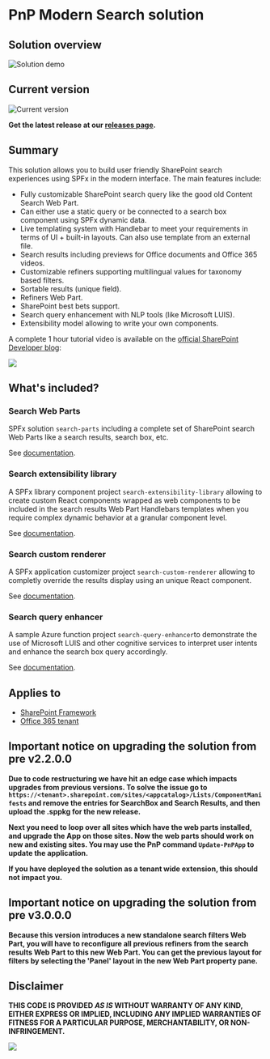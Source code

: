 # PnP Modern Search solution #

## Solution overview

![Solution demo](./images/react-search-refiners.gif)

## Current version

![Current version](https://img.shields.io/badge/version-3.11.0-green.svg)

**Get the latest release at our [releases page](https://github.com/microsoft-search/pnp-modern-search/releases/latest).**

## Summary

This solution allows you to build user friendly SharePoint search experiences using SPFx in the modern interface. The main features include:

- Fully customizable SharePoint search query like the good old Content Search Web Part.
- Can either use a static query or be connected to a search box component using SPFx dynamic data.
- Live templating system with Handlebar to meet your requirements in terms of UI + built-in layouts. Can also use template from an external file.
- Search results including previews for Office documents and Office 365 videos.
- Customizable refiners supporting multilingual values for taxonomy based filters.
- Sortable results (unique field).
- Refiners Web Part.
- SharePoint best bets support.
- Search query enhancement with NLP tools (like Microsoft LUIS).
- Extensibility model allowing to write your own components.

A complete 1 hour tutorial video is available on the [official SharePoint Developer blog](https://developer.microsoft.com/en-us/sharepoint/blogs/pnp-webcast-sharepoint-framework-modern-search-web-part/):

<a href="https://www.youtube.com/watch?v=g41nvRVwtds" target="_blank"><img src="http://img.youtube.com/vi/g41nvRVwtds/maxresdefault.jpg"/></a>

## What's included?

### Search Web Parts

SPFx solution `search-parts` including a complete set of SharePoint search Web Parts like a search results, search box, etc.

See [documentation](./search-parts/getting-started.md).

### Search extensibility library

A SPFx library component project `search-extensibility-library` allowing to create custom React components wrapped as web components to be included in the search results Web Part Handlebars templates when you require complex dynamic behavior at a granular component level.

See [documentation](./search-extensibility-library/getting-started.md).

### Search custom renderer

A SPFx application customizer project `search-custom-renderer` allowing to completly override the results display using an unique React component.

See [documentation](./search-custom-renderer/getting-started.md).

### Search query enhancer

A sample Azure function project `search-query-enhancer`to demonstrate the use of Microsoft LUIS and other cognitive services to interpret user intents and enhance the search box query accordingly.

See [documentation](./search-query-enhancer/getting-started.md).

## Applies to

* [SharePoint Framework](https:/dev.office.com/sharepoint)
* [Office 365 tenant](https://dev.office.com/sharepoint/docs/spfx/set-up-your-development-environment)

## Important notice on upgrading the solution from pre v2.2.0.0
**Due to code restructuring we have hit an edge case which impacts upgrades from previous versions. To solve the issue go to `https://<tenant>.sharepoint.com/sites/<appcatalog>/Lists/ComponentManifests` and remove the entries for SearchBox and Search Results, and then upload the .sppkg for the new release.**

**Next you need to loop over all sites which have the web parts installed, and upgrade the App on those sites. Now the web parts should work on new and existing sites. You may use the PnP command `Update-PnPApp` to update the application.**

**If you have deployed the solution as a tenant wide extension, this should not impact you.**

## Important notice on upgrading the solution from pre v3.0.0.0

**Because this version introduces a new standalone search filters Web Part, you will have to reconfigure all previous refiners from the search results Web Part to this new Web Part. You can get the previous layout for filters by selecting the 'Panel' layout in the new Web Part property pane.**

## Disclaimer
**THIS CODE IS PROVIDED *AS IS* WITHOUT WARRANTY OF ANY KIND, EITHER EXPRESS OR IMPLIED, INCLUDING ANY IMPLIED WARRANTIES OF FITNESS FOR A PARTICULAR PURPOSE, MERCHANTABILITY, OR NON-INFRINGEMENT.**

<img src="https://telemetry.sharepointpnp.com/microsoft-search/pnp-modern-search" />
